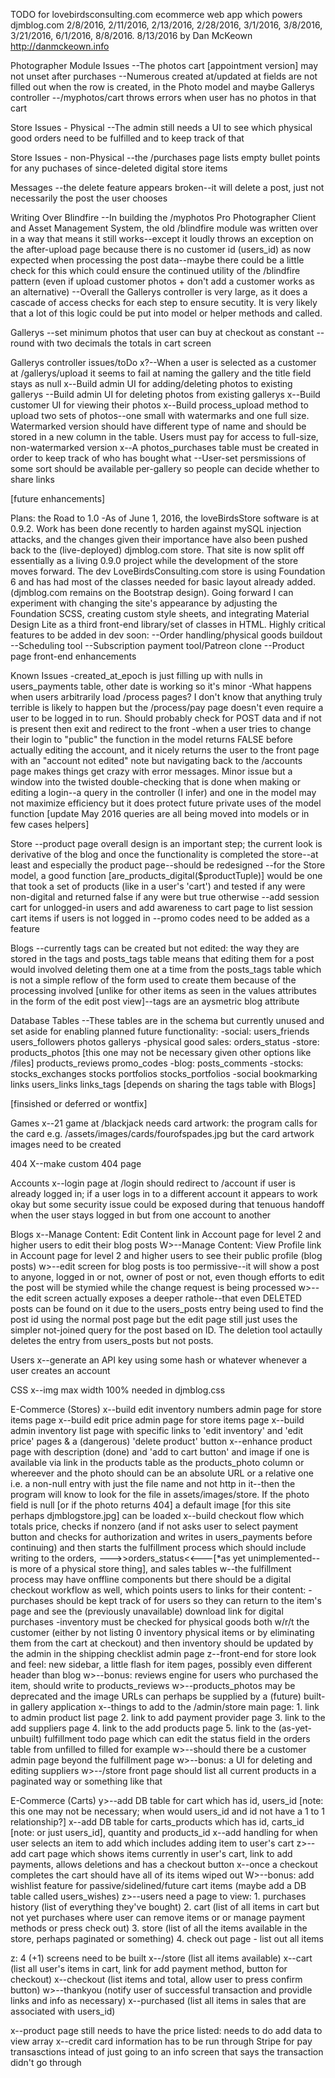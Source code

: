TODO for lovebirdsconsulting.com ecommerce web app which powers djmblog.com 2/8/2016, 2/11/2016, 2/13/2016, 2/28/2016, 3/1/2016, 3/8/2016, 3/21/2016, 6/1/2016, 8/8/2016. 8/13/2016 by Dan McKeown http://danmckeown.info

Photographer Module Issues
--The photos cart [appointment version] may not unset after purchases
--Numerous created at/updated at fields are not filled out when the row is created, in the Photo model and maybe Gallerys controller
--/myphotos/cart throws errors when user has no photos in that cart

Store Issues - Physical
--The admin still needs a UI to see which physical good orders need to be fulfilled and to keep track of that

Store Issues - non-Physical
--the /purchases page lists empty bullet points for any puchases of since-deleted digital store items

Messages
--the delete feature appears broken--it will delete a post, just not necessarily the post the user chooses

Writing Over Blindfire 
--In building the /myphotos Pro Photographer Client and Asset Management System, the old /blindfire module was written over in a way that means it still works--except it loudly throws an exception on the after-upload page because there is no customer id (users_id) as now expected when processing the post data--maybe there could be a little check for this which could ensure the continued utility of the /blindfire pattern (even if upload customer photos + don't add a customer works as an alternative)
--Overall the Gallerys controller is very large, as it does a cascade of access checks for each step to ensure secutity.  It is very likely that a lot of this logic could be put into model or helper methods and called.

Gallerys
--set minimum photos that user can buy at checkout as constant
--round with two decimals the totals in cart screen

Gallerys controller issues/toDo
x?--When a user is selected as a customer at /gallerys/upload it seems to fail at naming the gallery and the title field stays as null
x--Build admin UI for adding/deleting photos to existing gallerys
--Build admin UI for deleting photos from existing gallerys
x--Build customer UI for viewing their photos
x--Build process_upload method to upload two sets of photos--one small with watermarks and one full size.  Watermarked version should have different type of name and should be stored in a new column in the table.  Users must pay for access to full-size, non-watermarked version
x--A photos_purchases table must be created in order to keep track of who has bought what
--User-set persmissions of some sort should be available per-gallery so people can decide whether to share links

[future enhancements]

Plans: the Road to 1.0
-As of June 1, 2016, the loveBirdsStore software is at 0.9.2.  Work has been done recently to harden against mySQL injection attacks, and the changes given their importance have also been pushed back to the (live-deployed) djmblog.com store.  That site is now split off essentially as a living 0.9.0 project while the development of the store moves forward.
The dev LoveBirdsConsulting.com store is using Foundation 6 and has had most of the classes needed for basic layout already added.  (djmblog.com remains on the Bootstrap design).  Going forward I can experiment with changing the site's appearance by adjusting the Foundation SCSS, creating custom style sheets, and integrating Material Design Lite as a third front-end library/set of classes in HTML.
Highly critical features to be added in dev soon:
	--Order handling/physical goods buildout
	--Scheduling tool
	--Subscription payment tool/Patreon clone
	--Product page front-end enhancements

Known Issues
-created_at_epoch is just filling up with nulls in users_payments table, other date is working so it's minor
-What happens when users arbitrarily load /process pages?  I don't know that anything truly terrible is likely to happen but the /process/pay page doesn't even require a user to be logged in to run.  Should probably check for POST data and if not is present then exit and redirect to the front
-when a user tries to change their login to "public" the function in the model returns FALSE before actually editing the account, and it nicely returns the user to the front page with an "account not edited" note but navigating back to the /accounts page makes things get crazy with error messages.  Minor issue but a window into the twisted double-checking that is done when making or editing a login--a query in the controller (I infer) and one in the model may not maximize efficiency but it does protect future private uses of the model function [update May 2016 queries are all being moved into models or in few cases helpers]

Store
--product page overall design is an important step; the current look is derivative of the blog and once the functionality is completed the store--at least and especially the product page--should be redesigned
--for the Store model, a good function [are_products_digital($productTuple)] would be one that took a set of products (like in a user's 'cart') and tested if any were non-digital and returned false if any were but true otherwise
--add session cart for unlogged-in users and add awareness to cart page to list session cart items if users is not logged in
--promo codes need to be added as a feature

Blogs
--currently tags can be created but not edited: the way they are stored in the tags and posts_tags table means that editing them for a post would involved deleting them one at a time from the posts_tags table which is not a simple reflow of the form used to create them because of the processing involved [unlike for other items as seen in the values attributes in the form of the edit post view]--tags are an aysmetric blog attribute

Database Tables
--These tables are in the schema but currently unused and set aside for enabling planned future functionality:
	-social:
		users_friends
		users_followers
		photos
		gallerys
	-physical good sales:
		orders_status
	-store:
		products_photos [this one may not be necessary given other options like /files]
		products_reviews
		promo_codes
	-blog:
		posts_comments
	-stocks:
		stocks_exchanges
		stocks
		portfolios
		stocks_portfolios
	-social bookmarking
		links
		users_links
		links_tags [depends on sharing the tags table with Blogs]

[finsished or deferred or wontfix]

Games
x--21 game at /blackjack needs card artwork: the program calls for the card e.g. /assets/images/cards/fourofspades.jpg but the card artwork images need to be created

404
X--make custom 404 page

Accounts
x--login page at /login should redirect to /account if user is already logged in; if a user logs in to a different account it appears to work okay but some security issue could be exposed during that tenuous handoff when the user stays logged in but from one account to another

Blogs
x--Manage Content: Edit Content link in Account page for level 2 and higher users to edit their blog posts
W>--Manage Content: View Profile link in Account page for level 2 and higher users to see their public profile (blog posts)
w>--edit screen for blog posts is too permissive--it will show a post to anyone, logged in or not, owner of post or not, even though efforts to edit the post will be stymied while the change request is being processed
w>--the edit screen actually exposes a deeper rathole--that even DELETED posts can be found on it due to the users_posts entry being used to find the post id using the normal post page but the edit page still just uses the simpler not-joined query for the post based on ID.  The deletion tool actaully deletes the entry from users_posts but not posts.

Users
x--generate an API key using some hash or whatever whenever a user creates an account

CSS
x--img max width 100% needed in djmblog.css

E-Commerce (Stores)
x--build edit inventory numbers admin page for store items page
x--build edit price admin page for store items page
x--build admin inventory list page with specific links to 'edit inventory' and 'edit price' pages & a (dangerous) 'delete product' button
x--enhance product page with description (done) and 'add to cart button' and image if one is available via link in the products table as the products_photo column or whereever and the photo should can be an absolute URL or a relative one i.e. a non-null entry with just the file name and not http in it--then the program will know to look for the file in assets/images/store.  If the photo field is null [or if the photo returns 404] a default image [for this site perhaps djmblogstore.jpg] can be loaded
x--build checkout flow which totals price, checks if nonzero (and if not asks user to select payment button and checks for authorization and writes in users_payments before continuing) and then starts the fulfillment process which should include writing to the orders, --->>orders_status<<---[*as yet unimplemented--is more of a physical store thing], and sales tables
w--the fulfillment process may have onffline components but there should be a digital checkout workflow as well, which points users to links for their content:
	-purchases should be kept track of for users so they can return to the item's page and see the (previously unavailable) download link for digital purchases
	-inventory must be checked for physical goods both w/r/t the customer (either by not listing 0 inventory physical items or by eliminating them from the cart at checkout) and then inventory should be updated by the admin in the shipping checklist admin page
z--front-end for store look and feel: new sidebar, a little flash for item pages, possibly even different header than blog
w>--bonus: reviews engine for users who purchased the item, should write to products_reviews
w>--products_photos may be deprecated and the image URLs can perhaps be supplied by a (future) built-in gallery application
x--things to add to the /admin/store main page:
	1. link to admin product list page
	2. link to add payment provider page
	3. link to the add suppliers page
	4. link to the add products page
	5. link to the (as-yet-unbuilt) fulfillment todo page which can edit the status field in the orders table from unfilled to filled for example
w>--should there be a customer admin page beyond the fulfillment page
w>--bonus: a UI for deleting and editing suppliers
w>--/store front page should list all current products in a paginated way or something like that

E-Commerce (Carts)
y>--add DB table for cart which has id, users_id [note: this one may not be necessary; when would users_id and id not have a 1 to 1 relationship?]
x--add DB table for carts_products which has id, carts_id [note: or just users_id], quantity and products_id
x--add handling for when user selects an item to add which includes adding item to user's cart
z>--add cart page which shows items currently in user's cart, link to add payments, allows deletions and has a checkout button
x--once a checkout completes the cart should have all of its items wiped out
W>--bonus: add wishlist feature for passive/sidelined/future cart items (maybe add a DB table called users_wishes)
z>--users need a page to view:
	1. purchases history (list of everything they've bought)
	2. cart (list of all items in cart but not yet purchases where user can remove items or or manage payment methods or press check out)
	3. store (list of all the items available in the store, perhaps paginated or something)
	4. check out page - list out all items

z: 4 (+1) screens need to be built
x--/store (list all items available)
x--cart (list all user's items in cart, link for add payment method, button for checkout)
x--checkout (list items and total, allow user to press confirm button)
w>--thankyou (notify user of successful transaction and providle links and info as necessary)
x--purchased (list all items in sales that are associated with users_id)

x--product page still needs to have the price listed: needs to do add data to view array
x--credit card information has to be run through Stripe for pay transasctions intead of just going to an info screen that says the transaction didn't go through
